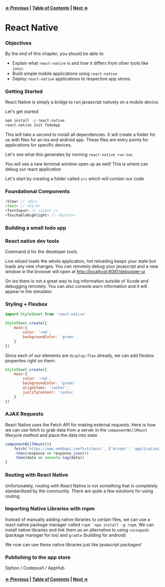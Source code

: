 #### [⇐ Previous](./06-backend.md) | [Table of Contents](./../readme.md) | [Next ⇒](./07-unit_2_assessment.md)

# React Native

### Objectives

By the end of this chapter, you should be able to:

- Explain what `react-native` is and how it differs from other tools like `ionic`
- Build simple mobile applications using `react-native`
- Deploy `react-native` applications to respective app stores. 

### Getting Started

React Native is simply a bridge to run javascript natively on a mobile device.

Let's get started

```sh
npm install -g react-native
react-native init TodoApp
```

This will take a second to install all dependencies. It will create a folder for us with files for an ios and android app. These files are entry points for applications for specific devices. 

Let's see what this generates by running `react-native run-ios`

You will see a new terminal window open up as well! This is where can debug our react application

Let's start by creating a folder called `src` which will contain our code

### Foundational Components

```js
<View> // <div>
<Text> // <h1-6>
<TextInput> // <input />
<TouchableHighlight> // <button>
```

### Building a small todo app

### React native dev tools

Command d for the developer tools. 

Live reload loads the whole application, hot reloading keeps your state but loads any new changes. You can remotely debug your javascript and a new window in the browser will open at [http://localhost:8081/debugger-ui](http://localhost:8081/debugger-ui)

On ios there is not a great way to log information outside of Xcode and debugging remotely. You can also console.warn information and it will appear in the simulator.

### Styling + Flexbox

```js
import StyleSheet from 'react-native'

StyleSheet.create({
	main:{
		color: 'red',
		backgroundColor: 'green'
	}
})
```

Since each of our elements are `display:flex` already, we can add flexbox properties right on them:

```js
StyleSheet.create({
	main:{
		color: 'red',
		backgroundColor: 'green'
		alignItems: 'center',
		justifyContent: 'center
	}
})
```

### AJAX Requests

React Native uses the Fetch API for making external requests. Here is how we can use fetch to grab data from a server in the `componentWillMount` lifecycle method and place the data into state

```js
componentWillMount(){
	fetch('https://www.omdbapi.com?t=titanic', {'Accept': 'application/json'})
	.then(response => response.json())
	.then(data => console.log(data))
}
```

### Routing with React Native

Unfortunately, routing with React Native is not something that is completely standardized by the community. There are quite a few solutions for using routing.

### Importing Native Libraries with rnpm

Instead of manually adding native libraries to certain files, we can use a react native package manager called `rnpm``npm install -g rnpm`. We can install native libraries and link them as an alternative to using `cocoapods` (package manager for ios) and `gradle` (building for android)

We now can use these native libraries just like javascript packages!

### Publishing to the app store

Siphon / Codepush / AppHub

#### [⇐ Previous](./06-backend.md) | [Table of Contents](./../readme.md) | [Next ⇒](./07-unit_2_assessment.md)